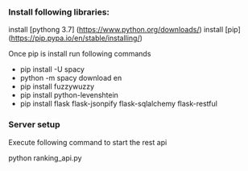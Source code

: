### Install following libraries:
install [pythong 3.7] (https://www.python.org/downloads/)
install [pip] (https://pip.pypa.io/en/stable/installing/)

Once pip is install run following commands

- pip install -U spacy
- python -m spacy download en
- pip install fuzzywuzzy
- pip install python-levenshtein
- pip install flask flask-jsonpify flask-sqlalchemy flask-restful

### Server setup

Execute following command to start the rest api

python ranking_api.py

